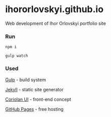 # ihororlovskyi.github.io

Web development of Ihor Orlovskyi portfolio site

### Run

`npm i`

`gulp watch`

### Used

[Gulp](http://gulpjs.com) - build system

[Jekyll](https://jekyllrb.com) - static site generator

[Coriolan UI](https://coriolan-ui.github.io) - front-end concept

[GitHub Pages](https://pages.github.com) - free hosting
